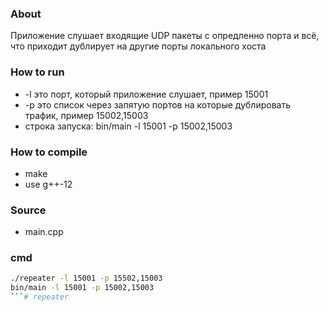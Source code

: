 ### About
Приложение слушает входящие UDP пакеты с опредленно порта и всё, что приходит дублирует на другие порты локального хоста

### How to run
- -l это порт, который приложение слушает, пример 15001
- -p это спиcок через запятую портов на которые дублировать трафик, пример 15002,15003
- строка запуска: bin/main -l 15001 -p 15002,15003

### How to compile
- make
- use g++-12 

### Source
- main.cpp

### cmd
```bash
./repeater -l 15001 -p 15502,15003
bin/main -l 15001 -p 15002,15003
```# repeater
